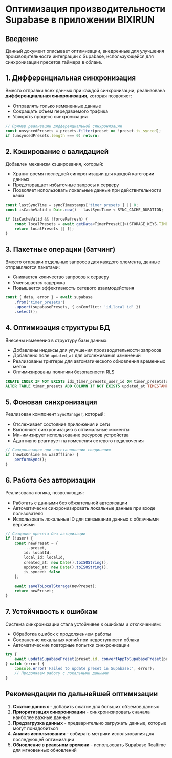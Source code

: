 # Оптимизация производительности Supabase в приложении BIXIRUN

## Введение

Данный документ описывает оптимизации, внедренные для улучшения производительности интеграции с Supabase, 
использующейся для синхронизации пресетов таймера в облаке.

## 1. Дифференциальная синхронизация

Вместо отправки всех данных при каждой синхронизации, реализована **дифференциальная синхронизация**, 
которая позволяет:

- Отправлять только измененные данные
- Сокращать объем передаваемого трафика
- Ускорять процесс синхронизации

```typescript
// Пример реализации дифференциальной синхронизации
const unsyncedPresets = presets.filter(preset => !preset.is_synced);
if (unsyncedPresets.length === 0) return;
```

## 2. Кэширование с валидацией

Добавлен механизм кэширования, который:

- Хранит время последней синхронизации для каждой категории данных
- Предотвращает избыточные запросы к серверу
- Позволяет использовать локальные данные при действительности кэша

```typescript
const lastSyncTime = syncTimestamps['timer_presets'] || 0;
const isCacheValid = Date.now() - lastSyncTime < SYNC_CACHE_DURATION;

if (isCacheValid && !forceRefresh) {
    const localPresets = await getData<TimerPreset[]>(STORAGE_KEYS.TIMER_PRESETS);
    return localPresets || [];
}
```

## 3. Пакетные операции (батчинг)

Вместо отправки отдельных запросов для каждого элемента, данные отправляются пакетами:

- Снижается количество запросов к серверу
- Уменьшается задержка
- Повышается эффективность сетевого взаимодействия

```typescript
const { data, error } = await supabase
    .from('timer_presets')
    .upsert(supabasePresets, { onConflict: 'id,local_id' })
    .select();
```

## 4. Оптимизация структуры БД

Внесены изменения в структуру базы данных:

- Добавлены индексы для улучшения производительности запросов
- Добавлено поле `updated_at` для отслеживания изменений
- Реализованы триггеры для автоматического обновления временных меток
- Оптимизированы политики безопасности RLS

```sql
CREATE INDEX IF NOT EXISTS idx_timer_presets_user_id ON timer_presets(user_id);
ALTER TABLE timer_presets ADD COLUMN IF NOT EXISTS updated_at TIMESTAMP DEFAULT NOW();
```

## 5. Фоновая синхронизация

Реализован компонент `SyncManager`, который:

- Отслеживает состояние приложения и сети
- Выполняет синхронизацию в оптимальные моменты
- Минимизирует использование ресурсов устройства
- Адаптивно реагирует на изменения сетевого подключения

```typescript
// Синхронизация при восстановлении соединения
if (newIsOnline && wasOffline) {
    performSync();
}
```

## 6. Работа без авторизации

Реализована логика, позволяющая:

- Работать с данными без обязательной авторизации
- Автоматически синхронизировать локальные данные при входе пользователя
- Использовать локальные ID для связывания данных с облачными версиями

```typescript
// Создание пресета без авторизации
if (!user) {
    const newPreset = { 
        ...preset, 
        id: localId, 
        local_id: localId,
        created_at: new Date().toISOString(),
        updated_at: new Date().toISOString(),
        is_synced: false 
    };
    
    await saveToLocalStorage(newPreset);
    return newPreset;
}
```

## 7. Устойчивость к ошибкам

Система синхронизации стала устойчивее к ошибкам и отключениям:

- Обработка ошибок с продолжением работы
- Сохранение локальных копий при недоступности облака
- Автоматические повторные попытки синхронизации

```typescript
try {
    await updateSupabasePreset(preset.id, convertAppToSupabasePreset(preset));
} catch (error) {
    console.error('Failed to update preset in Supabase:', error);
    // Продолжаем работу с локальными данными
}
```

## Рекомендации по дальнейшей оптимизации

1. **Сжатие данных** - добавить сжатие для больших объемов данных
2. **Приоритизация синхронизации** - синхронизировать сначала наиболее важные данные
3. **Предзагрузка данных** - предварительно загружать данные, которые могут понадобиться
4. **Анализ использования** - собирать метрики использования для последующей оптимизации
5. **Обновление в реальном времени** - использовать Supabase Realtime для мгновенных обновлений 